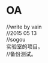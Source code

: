 # OA
//write by vain                                                                                                        
//2015 05 13                                                                                           
//sogou                                                                                          
实验室的项目。                                                                                          
//备份测试。                                                                                          
